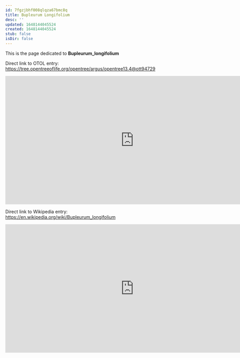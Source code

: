 ```yaml
---
id: 7fgzjbhf008qlqza67bmc8q
title: Bupleurum Longifolium
desc: ''
updated: 1648144045524
created: 1648144045524
stub: false
isDir: false
---
```

This is the page dedicated to **Bupleurum_longifolium**


Direct link to OTOL entry: https://tree.opentreeoflife.org/opentree/argus/opentree13.4@ott94729



<html>
    <body>
    <iframe src="https://tree.opentreeoflife.org/opentree/argus/opentree13.4@ott94729"
    width="800" height="400" frameborder="0" allowfullscreen> </iframe>
    </body>
</html>
    


Direct link to Wikipedia entry: https://en.wikipedia.org/wiki/Bupleurum_longifolium



<html>
    <body>
    <iframe src="https://en.wikipedia.org/wiki/Bupleurum_longifolium"
    width="800" height="400" frameborder="0" allowfullscreen> </iframe>
    </body>
</html>
    
